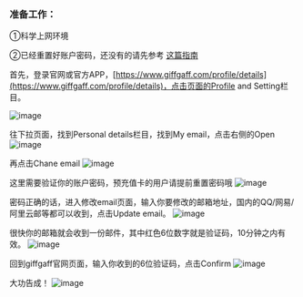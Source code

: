 ### 准备工作：

①科学上网环境

②已经重置好账户密码，还没有的请先参考 [这篇指南](https://telegra.ph/How-to-reset-my-password-10-29)



首先，登录官网或官方APP，[https://www.giffgaff.com/profile/details](https://www.giffgaff.com/profile/details)，点击页面的Profile and Setting栏目。

![image](https://img.freesim.cc/ggimg/40.png)

往下拉页面，找到Personal details栏目，找到My email，点击右侧的Open
![image](https://img.freesim.cc/ggimg/41.png)


再点击Chane email
![image](https://img.freesim.cc/ggimg/42.png)


这里需要验证你的账户密码，预充值卡的用户请提前重置密码哦
![image](https://img.freesim.cc/ggimg/43.png)


密码正确的话，进入修改email页面，输入你要修改的邮箱地址，国内的QQ/网易/阿里云邮等都可以收到，点击Update email。
![image](https://img.freesim.cc/ggimg/44.png)


很快你的邮箱就会收到一份邮件，其中红色6位数字就是验证码，10分钟之内有效。
![image](https://img.freesim.cc/ggimg/45.png)


回到giffgaff官网页面，输入你收到的6位验证码，点击Confirm
![image](https://img.freesim.cc/ggimg/46.png)


大功告成！
![image](https://img.freesim.cc/ggimg/47.png)
